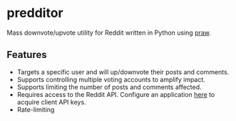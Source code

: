 # predditor
Mass downvote/upvote utility for Reddit written in Python using <a href="https://github.com/praw-dev/praw">praw</a>.

<h2>Features</h2>
<ul>
  <li>Targets a specific user and will up/downvote their posts and comments.</li>
  <li>Supports controlling multiple voting accounts to amplify impact.</li>
  <li>Supports limiting the number of posts and comments affected.</li>
  <li>Requires access to the Reddit API. Configure an application <a href="https://www.reddit.com/prefs/apps">here</a> to acquire client API keys.</li>
  <li>Rate-limiting</li>
</ul>
